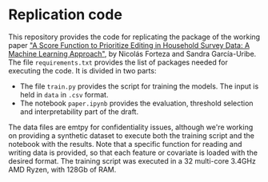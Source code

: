 # Replication code

This repository provides the code for replicating the package of the working paper ["A Score Function to Prioritize Editing in Household Survey Data: A Machine Learning Approach"](https://www.bde.es/wbe/es/publicaciones/analisis-economico-investigacion/documentos-trabajo/a-score-function-to-prioritize-editing-in-household-survey-data--a-machine-learning-approach.html), by Nicolás Forteza and Sandra García-Uribe.
The file ```requirements.txt``` provides the list of packages needed for executing the code. It is divided in two parts:

 - The file ```train.py``` provides the script for training the models. The input is held in ```data``` in ```.csv``` format. 
 - The notebook ```paper.ipynb``` provides the evaluation, threshold selection and interpretability part of the draft.

The data files are emtpy for confidentiality issues, although we're working on providing a synthetic dataset to execute both the training script and the notebook with the results. Note that a specific function for reading and writing data is provided, so that each feature or covariate is loaded with the desired format. The training script was executed in a 32 multi-core 3.4GHz AMD Ryzen, with 128Gb of RAM.   

